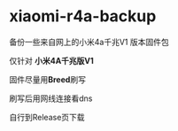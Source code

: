 # xiaomi-r4a-backup
备份一些来自网上的小米4a千兆V1 版本固件包

仅针对 **小米4A千兆版V1** 

固件尽量用**Breed**刷写

刷写后用网线连接看dns

自行到Release页下载
